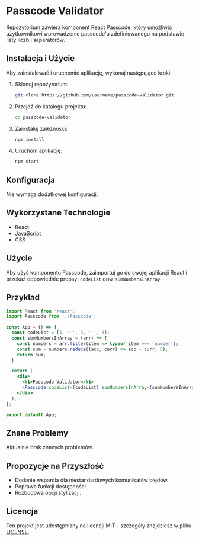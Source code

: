 # Passcode Validator

Repozytorium zawiera komponent React Passcode, który umożliwia użytkownikowi wprowadzenie passcode'u zdefiniowanego na podstawie listy liczb i separatorów.

## Instalacja i Użycie

Aby zainstalować i uruchomić aplikację, wykonaj następujące kroki:

1. Sklonuj repozytorium:
   ```sh
   git clone https://github.com/username/passcode-validator.git
   ```

2. Przejdź do katalogu projektu:
   ```sh
   cd passcode-validator
   ```

3. Zainstaluj zależności:
   ```sh
   npm install
   ```

4. Uruchom aplikację:
   ```sh
   npm start
   ```

## Konfiguracja

Nie wymaga dodatkowej konfiguracji.

## Wykorzystane Technologie

- React
- JavaScript
- CSS

## Użycie

Aby użyć komponentu Passcode, zaimportuj go do swojej aplikacji React i przekaż odpowiednie propsy: `codeList` oraz `sumNumbersInArray`.

## Przykład

```jsx
import React from 'react';
import Passcode from './Passcode';

const App = () => {
  const codeList = [4, '-', 3, '-', 3];
  const sumNumbersInArray = (arr) => {
    const numbers = arr.filter(item => typeof item === 'number');
    const sum = numbers.reduce((acc, curr) => acc + curr, 0);
    return sum;
  }

  return (
    <div>
      <h1>Passcode Validator</h1>
      <Passcode codeList={codeList} sumNumbersInArray={sumNumbersInArray} />
    </div>
  );
};

export default App;
```

## Znane Problemy

Aktualnie brak znanych problemów.

## Propozycje na Przyszłość

- Dodanie wsparcia dla niestandardowych komunikatów błędów.
- Poprawa funkcji dostępności.
- Rozbudowa opcji stylizacji.

## Licencja

Ten projekt jest udostępniany na licencji MIT - szczegóły znajdziesz w pliku [LICENSE](LICENSE).
